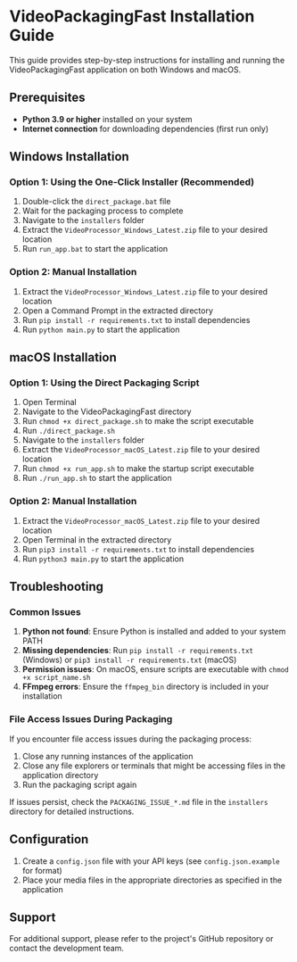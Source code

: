 # VideoPackagingFast Installation Guide

This guide provides step-by-step instructions for installing and running the VideoPackagingFast application on both Windows and macOS.

## Prerequisites

- **Python 3.9 or higher** installed on your system
- **Internet connection** for downloading dependencies (first run only)

## Windows Installation

### Option 1: Using the One-Click Installer (Recommended)

1. Double-click the `direct_package.bat` file
2. Wait for the packaging process to complete
3. Navigate to the `installers` folder
4. Extract the `VideoProcessor_Windows_Latest.zip` file to your desired location
5. Run `run_app.bat` to start the application

### Option 2: Manual Installation

1. Extract the `VideoProcessor_Windows_Latest.zip` file to your desired location
2. Open a Command Prompt in the extracted directory
3. Run `pip install -r requirements.txt` to install dependencies
4. Run `python main.py` to start the application

## macOS Installation

### Option 1: Using the Direct Packaging Script

1. Open Terminal
2. Navigate to the VideoPackagingFast directory
3. Run `chmod +x direct_package.sh` to make the script executable
4. Run `./direct_package.sh`
5. Navigate to the `installers` folder
6. Extract the `VideoProcessor_macOS_Latest.zip` file to your desired location
7. Run `chmod +x run_app.sh` to make the startup script executable
8. Run `./run_app.sh` to start the application

### Option 2: Manual Installation

1. Extract the `VideoProcessor_macOS_Latest.zip` file to your desired location
2. Open Terminal in the extracted directory
3. Run `pip3 install -r requirements.txt` to install dependencies
4. Run `python3 main.py` to start the application

## Troubleshooting

### Common Issues

1. **Python not found**: Ensure Python is installed and added to your system PATH
2. **Missing dependencies**: Run `pip install -r requirements.txt` (Windows) or `pip3 install -r requirements.txt` (macOS)
3. **Permission issues**: On macOS, ensure scripts are executable with `chmod +x script_name.sh`
4. **FFmpeg errors**: Ensure the `ffmpeg_bin` directory is included in your installation

### File Access Issues During Packaging

If you encounter file access issues during the packaging process:

1. Close any running instances of the application
2. Close any file explorers or terminals that might be accessing files in the application directory
3. Run the packaging script again

If issues persist, check the `PACKAGING_ISSUE_*.md` file in the `installers` directory for detailed instructions.

## Configuration

1. Create a `config.json` file with your API keys (see `config.json.example` for format)
2. Place your media files in the appropriate directories as specified in the application

## Support

For additional support, please refer to the project's GitHub repository or contact the development team.
